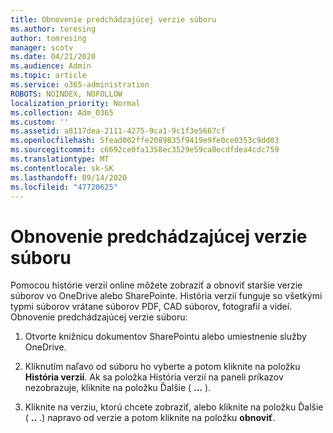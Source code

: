 ```yaml
---
title: Obnovenie predchádzajúcej verzie súboru
ms.author: toresing
author: tomresing
manager: scotv
ms.date: 04/21/2020
ms.audience: Admin
ms.topic: article
ms.service: o365-administration
ROBOTS: NOINDEX, NOFOLLOW
localization_priority: Normal
ms.collection: Adm_O365
ms.custom: ''
ms.assetid: a8117dea-2111-4275-9ca1-9c1f3e5667cf
ms.openlocfilehash: 5fead002ffe2089835f9419e9fe0ce0353c9dd03
ms.sourcegitcommit: c6692ce0fa1358ec3529e59ca0ecdfdea4cdc759
ms.translationtype: MT
ms.contentlocale: sk-SK
ms.lasthandoff: 09/14/2020
ms.locfileid: "47720625"
---
```

# <a name="restore-a-previous-file-version"></a>Obnovenie predchádzajúcej verzie súboru

Pomocou histórie verzií online môžete zobraziť a obnoviť staršie verzie súborov vo OneDrive alebo SharePointe. História verzií funguje so všetkými typmi súborov vrátane súborov PDF, CAD súborov, fotografií a videí. Obnovenie predchádzajúcej verzie súboru:
  
1. Otvorte knižnicu dokumentov SharePointu alebo umiestnenie služby OneDrive.
    
2. Kliknutím naľavo od súboru ho vyberte a potom kliknite na položku **História verzií**. Ak sa položka História verzií na paneli príkazov nezobrazuje, kliknite na položku Ďalšie ( **...** ). 
    
3. Kliknite na verziu, ktorú chcete zobraziť, alebo kliknite na položku Ďalšie ( **..** .) napravo od verzie a potom kliknite na položku **obnoviť**.
    

